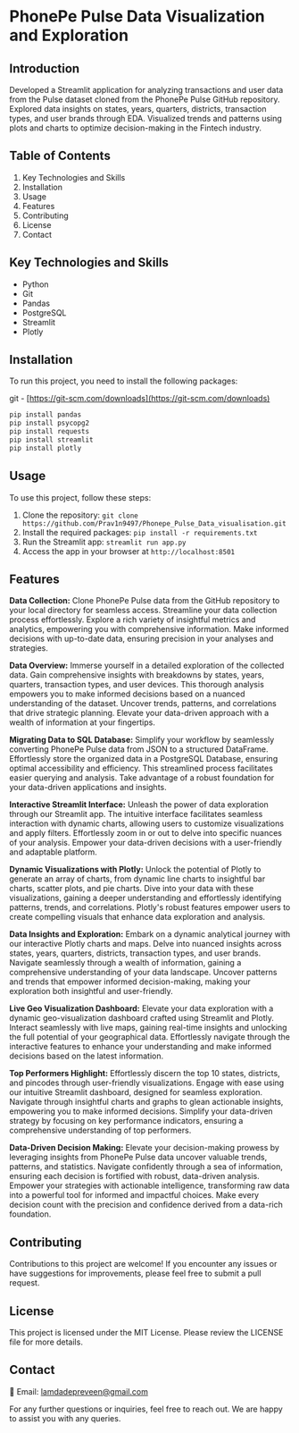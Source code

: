 # PhonePe Pulse Data Visualization and Exploration

## Introduction

Developed a Streamlit application for analyzing transactions and user data from the Pulse dataset cloned from the PhonePe Pulse GitHub repository. Explored data insights on states, years, quarters, districts, transaction types, and user brands through EDA. Visualized trends and patterns using plots and charts to optimize decision-making in the Fintech industry.

## Table of Contents

1. Key Technologies and Skills
2. Installation
3. Usage
4. Features
5. Contributing
6. License
7. Contact

## Key Technologies and Skills
- Python
- Git
- Pandas
- PostgreSQL
- Streamlit
- Plotly

## Installation

To run this project, you need to install the following packages:

git - [https://git-scm.com/downloads](https://git-scm.com/downloads)

```python
pip install pandas
pip install psycopg2
pip install requests
pip install streamlit
pip install plotly
```

## Usage

To use this project, follow these steps:

1. Clone the repository: ```git clone https://github.com/Prav1n9497/Phonepe_Pulse_Data_visualisation.git```
2. Install the required packages: ```pip install -r requirements.txt```
3. Run the Streamlit app: ```streamlit run app.py```
4. Access the app in your browser at ```http://localhost:8501```

## Features

**Data Collection:** Clone PhonePe Pulse data from the GitHub repository to your local directory for seamless access. Streamline your data collection process effortlessly. Explore a rich variety of insightful metrics and analytics, empowering you with comprehensive information. Make informed decisions with up-to-date data, ensuring precision in your analyses and strategies.

**Data Overview:** Immerse yourself in a detailed exploration of the collected data. Gain comprehensive insights with breakdowns by states, years, quarters, transaction types, and user devices. This thorough analysis empowers you to make informed decisions based on a nuanced understanding of the dataset. Uncover trends, patterns, and correlations that drive strategic planning. Elevate your data-driven approach with a wealth of information at your fingertips.

**Migrating Data to SQL Database:** Simplify your workflow by seamlessly converting PhonePe Pulse data from JSON to a structured DataFrame. Effortlessly store the organized data in a PostgreSQL Database, ensuring optimal accessibility and efficiency. This streamlined process facilitates easier querying and analysis. Take advantage of a robust foundation for your data-driven applications and insights.

**Interactive Streamlit Interface:** Unleash the power of data exploration through our Streamlit app. The intuitive interface facilitates seamless interaction with dynamic charts, allowing users to customize visualizations and apply filters. Effortlessly zoom in or out to delve into specific nuances of your analysis. Empower your data-driven decisions with a user-friendly and adaptable platform.

**Dynamic Visualizations with Plotly:** Unlock the potential of Plotly to generate an array of charts, from dynamic line charts to insightful bar charts, scatter plots, and pie charts. Dive into your data with these visualizations, gaining a deeper understanding and effortlessly identifying patterns, trends, and correlations. Plotly's robust features empower users to create compelling visuals that enhance data exploration and analysis.

**Data Insights and Exploration:** Embark on a dynamic analytical journey with our interactive Plotly charts and maps. Delve into nuanced insights across states, years, quarters, districts, transaction types, and user brands. Navigate seamlessly through a wealth of information, gaining a comprehensive understanding of your data landscape. Uncover patterns and trends that empower informed decision-making, making your exploration both insightful and user-friendly.

**Live Geo Visualization Dashboard:** Elevate your data exploration with a dynamic geo-visualization dashboard crafted using Streamlit and Plotly. Interact seamlessly with live maps, gaining real-time insights and unlocking the full potential of your geographical data. Effortlessly navigate through the interactive features to enhance your understanding and make informed decisions based on the latest information.

**Top Performers Highlight:** Effortlessly discern the top 10 states, districts, and pincodes through user-friendly visualizations. Engage with ease using our intuitive Streamlit dashboard, designed for seamless exploration. Navigate through insightful charts and graphs to glean actionable insights, empowering you to make informed decisions. Simplify your data-driven strategy by focusing on key performance indicators, ensuring a comprehensive understanding of top performers.

**Data-Driven Decision Making:** Elevate your decision-making prowess by leveraging insights from PhonePe Pulse data uncover valuable trends, patterns, and statistics. Navigate confidently through a sea of information, ensuring each decision is fortified with robust, data-driven analysis. Empower your strategies with actionable intelligence, transforming raw data into a powerful tool for informed and impactful choices. Make every decision count with the precision and confidence derived from a data-rich foundation.

## Contributing

Contributions to this project are welcome! If you encounter any issues or have suggestions for improvements, please feel free to submit a pull request.

## License

This project is licensed under the MIT License. Please review the LICENSE file for more details.

## Contact

📧 Email: lamdadepreveen@gmail.com

For any further questions or inquiries, feel free to reach out. We are happy to assist you with any queries.
